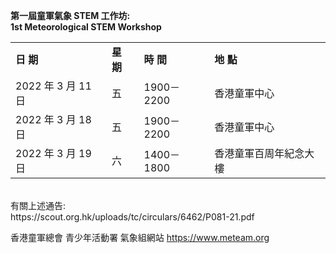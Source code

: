 <B>第一屆童軍氣象 STEM 工作坊:</B>
<br>
<B>1st Meteorological STEM Workshop</B>
<br>
<table>
<tr><td><B>日 期</B></td><td><B>星 期</B></td><td><B>時 間</B></td><td><B>地 點</B></td>
</tr>
<tr><td>2022 年 3 月 11 日 </td><td>五 </td><td>1900－2200 </td><td>香港童軍中心</td></tr>
<tr><td>2022 年 3 月 18 日 </td><td>五 </td><td>1900－2200 </td><td>香港童軍中心</td></tr>
<tr><td>2022 年 3 月 19 日 </td><td>六 </td><td>1400－1800 </td><td>香港童軍百周年紀念大樓</td></tr>
</table>
<br>
有關上述通告:<br>
https://scout.org.hk/uploads/tc/circulars/6462/P081-21.pdf

香港童軍總會 青少年活動署 氣象組網站
https://www.meteam.org
